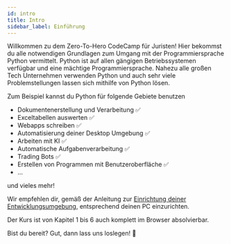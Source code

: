 ```yaml
---
id: intro
title: Intro
sidebar_label: Einführung
---
```


Willkommen zu dem Zero-To-Hero CodeCamp für Juristen!
Hier bekommst du alle notwendigen Grundlagen zum Umgang mit der Programmiersprache Python vermittelt. Python ist auf allen gängigen Betriebssystemen verfügbar und eine mächtige Programmiersprache.
Nahezu alle großen Tech Unternehmen verwenden Python und auch sehr viele Problemstellungen lassen sich mithilfe von Python lösen.

Zum Beispiel kannst du Python für folgende Gebiete benutzen
- Dokumentenerstellung und Verarbeitung ✅
- Exceltabellen auswerten ✅
- Webapps schreiben ✅
- Automatisierung deiner Desktop Umgebung ✅
- Arbeiten mit KI ✅
- Automatische Aufgabenverarbeitung ✅
- Trading Bots ✅
- Erstellen von Programmen mit Benutzeroberfläche ✅
- ...

und vieles mehr!

Wir empfehlen dir, gemäß der Anleitung zur [Einrichtung deiner Entwicklungsumgebung](/python-env), entsprechend deinen PC einzurichten.

Der Kurs ist von Kapitel 1 bis 6 auch komplett im Browser absolvierbar.

Bist du bereit? Gut, dann lass uns loslegen! 🚀
